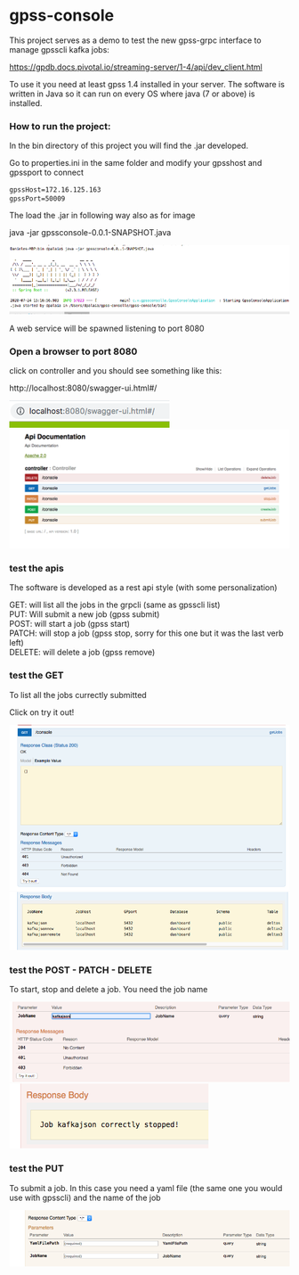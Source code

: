 # gpss-console

This project serves as a demo to test the new gpss-grpc interface to manage gpsscli kafka jobs: </br>

https://gpdb.docs.pivotal.io/streaming-server/1-4/api/dev_client.html

To use it you need at least gpss 1.4 installed in your server.
The software is written in Java so it can run on every OS where java (7 or above) is installed.

### How to run the project:

In the bin directory of this project you will find the .jar developed. </br>

Go to properties.ini in the same folder and modify your gpsshost and gpssport to connect </br>

```
gpssHost=172.16.125.163
gpssPort=50009
```

The load the .jar in following way also as for image </br>

java -jar gpssconsole-0.0.1-SNAPSHOT.java

![Screenshot](./pics/spring.png)

A web service will be spawned listening to port 8080

### Open a browser to port 8080 

click on controller and you should see something like this:

http://localhost:8080/swagger-ui.html#/


![Screenshot](./pics/first.png)
</br>
![Screenshot](./pics/second.png)

### test the apis

The software is developed as a rest api style (with some personalization)

GET: will list all the jobs in the grpcli (same as gpsscli list) </br>
PUT: Will submit a new job (gpss submit) </br>
POST: will start a job (gpss start) </br>
PATCH: will stop a job (gpss stop, sorry for this one but it was the last verb left) </br>
DELETE: will delete a job (gpss remove) </br>

### test the GET

To list all the jobs currectly submitted

Click on try it out!

![Screenshot](./pics/third.png)
![Screenshot](./pics/four.png)

### test the POST - PATCH - DELETE

To start, stop and delete a job. You need the job name

![Screenshot](./pics/five.png)
![Screenshot](./pics/six.png)

### test the PUT

To submit a job. In this case you need a yaml file (the same one you would use with gpsscli) and the name of the job

![Screenshot](./pics/seven.png)


